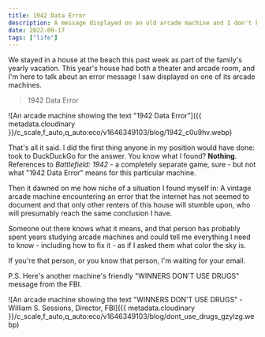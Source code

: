```yaml
---
title: 1942 Data Error
description: A message displayed on an old arcade machine and I don't know why.
date: 2022-09-17
tags: ["life"]
---
```


<!-- @format -->

We stayed in a house at the beach this past week as part of the family's yearly vacation. This year's house had both a theater and arcade room, and I'm here to talk about an error message I saw displayed on one of its arcade machines.

> 1942 Data Error

![An arcade machine showing the text "1942 Data Error"]({{ metadata.cloudinary }}/c_scale,f_auto,q_auto:eco/v1646349103/blog/1942_c0u9hv.webp)

That's all it said. I did the first thing anyone in my position would have done: took to DuckDuckGo for the answer. You know what I found? **Nothing**. References to _Battlefield: 1942_ - a completely separate game, sure - but not what "1942 Data Error" means for this particular machine.

Then it dawned on me how niche of a situation I found myself in: A vintage arcade machine encountering an error that the internet has not seemed to document and that only other renters of this house will stumble upon, who will presumably reach the same conclusion I have.

Someone out there knows what it means, and that person has probably spent years studying arcade machines and could tell me everything I need to know - including how to fix it - as if I asked them what color the sky is.

If you're that person, or you know that person, I'm waiting for your email.

P.S. Here's another machine's friendly "WINNERS DON'T USE DRUGS" message from the FBI.

![An arcade machine showing the text "WINNERS DON'T USE DRUGS" - William S. Sessions, Director, FBI]({{ metadata.cloudinary }}/c_scale,f_auto,q_auto:eco/v1646349103/blog/dont_use_drugs_gzylzg.webp)
